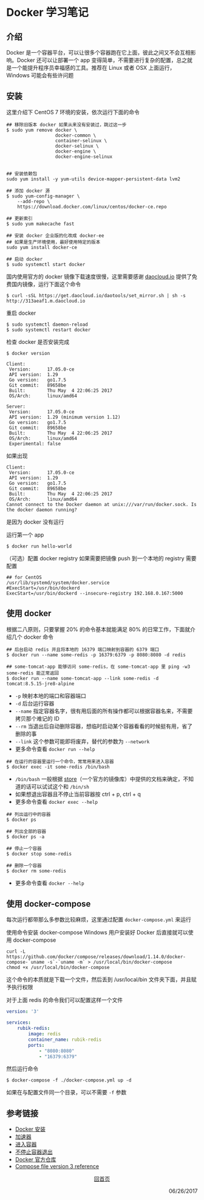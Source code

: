 # Docker 学习笔记

## 介绍

Docker 是一个容器平台，可以让很多个容器跑在它上面，彼此之间又不会互相影响。Docker 还可以让部署一个 app 变得简单，不需要进行复杂的配置，总之就是一个能提升程序员幸福感的工具。推荐在 Linux 或者 OSX 上面运行，Windows 可能会有些许问题

## 安装

这里介绍下 CentOS 7 环境的安装，依次运行下面的命令

```
## 移除旧版本 docker 如果从来没有安装过，跳过这一步
$ sudo yum remove docker \
                  docker-common \
                  container-selinux \
                  docker-selinux \
                  docker-engine \
                  docker-engine-selinux
                  

## 安装依赖包
sudo yum install -y yum-utils device-mapper-persistent-data lvm2

## 添加 docker 源
$ sudo yum-config-manager \
    --add-repo \
    https://download.docker.com/linux/centos/docker-ce.repo

## 更新索引
$ sudo yum makecache fast

## 安装 docker 企业版的化改成 docker-ee 
## 如果是生产环境使用，最好使用特定的版本
sudo yum install docker-ce

## 启动 docker
$ sudo systemctl start docker
```

国内使用官方的 docker 镜像下载速度很慢，这里需要感谢 [daocloud.io](https://www.daocloud.io) 提供了免费国内镜像，运行下面这个命令

```
$ curl -sSL https://get.daocloud.io/daotools/set_mirror.sh | sh -s http://313aeaf1.m.daocloud.io
```

重启 docker

```
$ sudo systemctl daemon-reload
$ sudo systemctl restart docker
```

检查 docker 是否安装完成

```
$ docker version

Client:
 Version:      17.05.0-ce
 API version:  1.29
 Go version:   go1.7.5
 Git commit:   89658be
 Built:        Thu May  4 22:06:25 2017
 OS/Arch:      linux/amd64

Server:
 Version:      17.05.0-ce
 API version:  1.29 (minimum version 1.12)
 Go version:   go1.7.5
 Git commit:   89658be
 Built:        Thu May  4 22:06:25 2017
 OS/Arch:      linux/amd64
 Experimental: false
```

如果出现

```
Client:
 Version:      17.05.0-ce
 API version:  1.29
 Go version:   go1.7.5
 Git commit:   89658be
 Built:        Thu May  4 22:06:25 2017
 OS/Arch:      linux/amd64
Cannot connect to the Docker daemon at unix:///var/run/docker.sock. Is the docker daemon running?
```

是因为 docker 没有运行

运行第一个 app

```
$ docker run hello-world
```

（可选）配置 docker registry 如果需要把镜像 push 到一个本地的 registry 需要配置

```
## for CentOS
/usr/lib/systemd/system/docker.service
#ExecStart=/usr/bin/dockerd
ExecStart=/usr/bin/dockerd --insecure-registry 192.168.0.167:5000
```

## 使用 docker

根据二八原则，只要掌握 20% 的命令基本就能满足 80% 的日常工作，下面就介绍几个 docker 命令

```
## 后台启动 redis 并且将本地的 16379 端口映射到容器的 6379 端口
$ docker run --name some-redis -p 16379:6379 -p 8080:8080 -d redis

## some-tomcat-app 能够访问 some-redis，在 some-tomcat-app 里 ping -w3 some-redis 能正常返回
$ docker run --name some-tomcat-app --link some-redis -d tomcat:8.5.15-jre8-alpine
```

- ```-p``` 映射本地的端口和容器端口
- ```-d``` 后台运行容器
- ```--name``` 指定容器名字，很有用后面的所有操作都可以根据容器名来，不需要拷贝那个难记的 ID
- ```--rm``` 当退出后自动删除容器，想临时启动某个容器看看的时候挺有用，省了删除的事
- ```--link``` 这个参数可能即将废弃，替代的参数为 ```--network```
- 更多命令查看 ```docker run --help```

```
## 在运行的容器里运行一个命令，常常用来进入容器
$ docker exec -it some-redis /bin/bash
```

- ```/bin/bash``` 一般根据 [store](https://store.docker.com)（一个官方的镜像库）中提供的文档来确定，不知道的话可以试试这个和 ```/bin/sh```
- 如果想退出容器且不停止当前容器按 ctrl + p, ctrl + q
- 更多命令查看 ```docker exec --help```

```
## 列出运行中的容器
$ docker ps

## 列出全部的容器
$ docker ps -a

## 停止一个容器
$ docker stop some-redis

## 删除一个容器
$ docker rm some-redis
```

- 更多命令查看 ```docker --help```

## 使用 docker-compose

每次运行都带那么多参数比较麻烦，这里通过配置 ```docker-compose.yml``` 来运行

使用命令安装 docker-compose Windows 用户安装好 Docker 后直接就可以使用 docker-compose

```
curl -L https://github.com/docker/compose/releases/download/1.14.0/docker-compose-`uname -s`-`uname -m` > /usr/local/bin/docker-compose
chmod +x /usr/local/bin/docker-compose
```

这个命令的本质就是下载一个文件，然后丢到 /usr/local/bin 文件夹下面，并且赋予执行权限

对于上面 redis 的命令我们可以配置这样一个文件

```yml
version: '3'

services: 
    rubik-redis: 
        image: redis
        container_name: rubik-redis
        ports: 
            - "8080:8080"
            - "16379:6379"
```

然后运行命令

```
$ docker-compose -f ./docker-compose.yml up -d
```

如果在与配置文件同一个目录，可以不需要 ```-f``` 参数

## 参考链接

+ [Docker 安装](https://docs.docker.com/engine/installation/linux/centos)
+ [加速器](https://www.daocloud.io/mirror#accelerator-doc)
+ [进入容器](https://askubuntu.com/questions/505506/how-to-get-bash-or-ssh-into-a-running-container-in-background-mode)
+ [不停止容器退出](https://stackoverflow.com/questions/25267372/correct-way-to-detach-from-a-container-without-stopping-it)
+ [Docker 官方仓库](https://store.docker.com)
+ [Compose file version 3 reference](https://docs.docker.com/compose/compose-file/)

<p style="text-align: center"><a href="/">回首页</a></p>
 
<p align="right">06/26/2017</p>